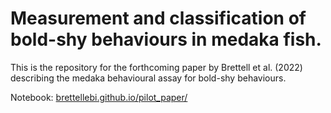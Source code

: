 # Measurement and classification of bold-shy behaviours in medaka fish.

This is the repository for the forthcoming paper by Brettell et al. (2022) describing the medaka behavioural assay for bold-shy behaviours.

Notebook: [brettellebi.github.io/pilot_paper/](https://brettellebi.github.io/pilot_paper/)
